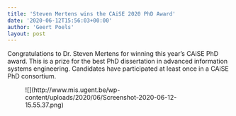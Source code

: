 ```yaml
---
title: 'Steven Mertens wins the CAiSE 2020 PhD Award'
date: '2020-06-12T15:56:03+00:00'
author: 'Geert Poels'
layout: post
---
```


Congratulations to Dr. Steven Mertens for winning this year’s CAiSE PhD award. This is a prize for the best PhD dissertation in advanced information systems engineering. Candidates have participated at least once in a CAiSE PhD consortium.

<figure class="wp-block-image size-large">![](http://www.mis.ugent.be/wp-content/uploads/2020/06/Screenshot-2020-06-12-15.55.37.png)</figure>